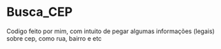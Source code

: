 # Busca_CEP
Codigo feito por mim, com intuito de pegar algumas informações (legais) sobre cep, como rua, bairro e etc
